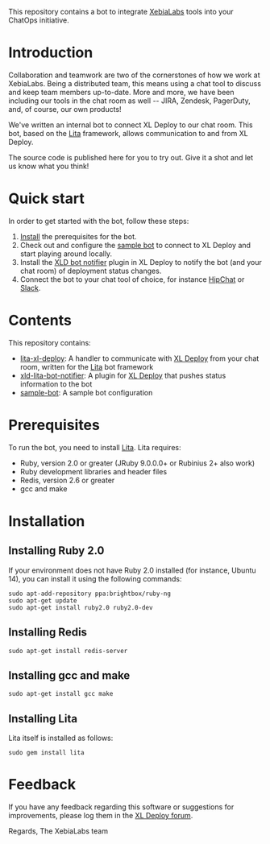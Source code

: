 This repository contains a bot to integrate [XebiaLabs](https://www.xebialabs.com) tools into your ChatOps initiative.

# Introduction

Collaboration and teamwork are two of the cornerstones of how we work at XebiaLabs. Being a distributed team, this means using a chat tool to discuss and keep team members up-to-date. More and more, we have been including our tools in the chat room as well -- JIRA, Zendesk, PagerDuty, and, of course, our own products!

We've written an internal bot to connect XL Deploy to our chat room. This bot, based on the [Lita](http://www.lita.io) framework, allows communication to and from XL Deploy.

The source code is published here for you to try out. Give it a shot and let us know what you think!

# Quick start

In order to get started with the bot, follow these steps:

1. [Install](README.md#installation) the prerequisites for the bot.
2. Check out and configure the [sample bot](sample-bot) to connect to XL Deploy and start playing around locally.
3. Install the [XLD bot notifier](xld-lita-bot-notifier) plugin in XL Deploy to notify the bot (and your chat room) of deployment status changes.
4. Connect the bot to your chat tool of choice, for instance [HipChat](sample-bot/README.md#connecting-to-hipchat) or [Slack](sample-bot/README.md#connecting-to-slack).

# Contents

This repository contains:

* [lita-xl-deploy](lita-xl-deploy): A handler to communicate with [XL Deploy](https://www.xebialabs.com/products/xl-deploy) from your chat room, written for the [Lita](http://www.lita.io) bot framework
* [xld-lita-bot-notifier](xld-lita-bot-notifier): A plugin for [XL Deploy](https://www.xebialabs.com/products/xl-deploy) that pushes status information to the bot
* [sample-bot](sample-bot): A sample bot configuration

# Prerequisites

To run the bot, you need to install [Lita](https://docs.lita.io/getting-started/). Lita requires:

* Ruby, version 2.0 or greater (JRuby 9.0.0.0+ or Rubinius 2+ also work)
* Ruby development libraries and header files
* Redis, version 2.6 or greater
* gcc and make

# Installation

## Installing Ruby 2.0

If your environment does not have Ruby 2.0 installed (for instance, Ubuntu 14), you can install it using the following commands:

```
sudo apt-add-repository ppa:brightbox/ruby-ng
sudo apt-get update
sudo apt-get install ruby2.0 ruby2.0-dev
```

## Installing Redis

```
sudo apt-get install redis-server
```

## Installing gcc and make

```
sudo apt-get install gcc make
```

## Installing Lita

Lita itself is installed as follows:

```
sudo gem install lita
```

# Feedback

If you have any feedback regarding this software or suggestions for improvements, please log them in the [XL Deploy forum](https://support.xebialabs.com/hc/en-us/community/topics/200267485-XL-Deploy).

Regards,
The XebiaLabs team
